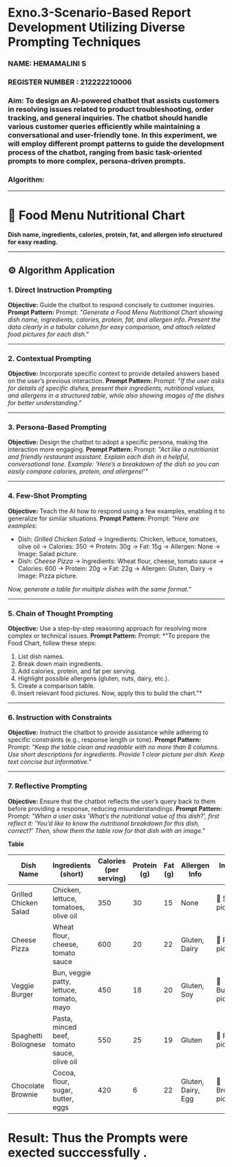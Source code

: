 # Exno.3-Scenario-Based Report Development Utilizing Diverse Prompting Techniques
### NAME: HEMAMALINI S                                                                          
### REGISTER NUMBER : 212222210006
### Aim: To design an AI-powered chatbot that assists customers in resolving issues related to product troubleshooting, order tracking, and general inquiries. The chatbot should handle various customer queries efficiently while maintaining a conversational and user-friendly tone. In this experiment, we will employ different prompt patterns to guide the development process of the chatbot, ranging from basic task-oriented prompts to more complex, persona-driven prompts.

### Algorithm: 


---

# 🍴 Food Menu Nutritional Chart

**Dish name, ingredients, calories, protein, fat, and allergen info structured for easy reading.**

---

## ⚙️ Algorithm Application

### 1. **Direct Instruction Prompting**

**Objective:** Guide the chatbot to respond concisely to customer inquiries.
**Prompt Pattern:**
Prompt: *"Generate a Food Menu Nutritional Chart showing dish name, ingredients, calories, protein, fat, and allergen info. Present the data clearly in a tabular column for easy comparison, and attach related food pictures for each dish."*

---

### 2. **Contextual Prompting**

**Objective:** Incorporate specific context to provide detailed answers based on the user’s previous interaction.
**Prompt Pattern:**
Prompt: *"If the user asks for details of specific dishes, present their ingredients, nutritional values, and allergens in a structured table, while also showing images of the dishes for better understanding."*

---

### 3. **Persona-Based Prompting**

**Objective:** Design the chatbot to adopt a specific persona, making the interaction more engaging.
**Prompt Pattern:**
Prompt: *"Act like a nutritionist and friendly restaurant assistant. Explain each dish in a helpful, conversational tone. Example: 'Here’s a breakdown of the dish so you can easily compare calories, protein, and allergens!'"*

---

### 4. **Few-Shot Prompting**

**Objective:** Teach the AI how to respond using a few examples, enabling it to generalize for similar situations.
**Prompt Pattern:**
Prompt:
*"Here are examples:*

* Dish: *Grilled Chicken Salad* → Ingredients: Chicken, lettuce, tomatoes, olive oil → Calories: 350 → Protein: 30g → Fat: 15g → Allergen: None → Image: Salad picture.
* Dish: *Cheese Pizza* → Ingredients: Wheat flour, cheese, tomato sauce → Calories: 600 → Protein: 20g → Fat: 22g → Allergen: Gluten, Dairy → Image: Pizza picture.

*Now, generate a table for multiple dishes with the same format."*

---

### 5. **Chain of Thought Prompting**

**Objective:** Use a step-by-step reasoning approach for resolving more complex or technical issues.
**Prompt Pattern:**
Prompt: \*"To prepare the Food Chart, follow these steps:

1. List dish names.
2. Break down main ingredients.
3. Add calories, protein, and fat per serving.
4. Highlight possible allergens (gluten, nuts, dairy, etc.).
5. Create a comparison table.
6. Insert relevant food pictures.
   Now, apply this to build the chart."\*

---

### 6. **Instruction with Constraints**

**Objective:** Instruct the chatbot to provide assistance while adhering to specific constraints (e.g., response length or tone).
**Prompt Pattern:**
Prompt: *"Keep the table clean and readable with no more than 8 columns. Use short descriptions for ingredients. Provide 1 clear picture per dish. Keep text concise but informative."*

---

### 7. **Reflective Prompting**

**Objective:** Ensure that the chatbot reflects the user’s query back to them before providing a response, reducing misunderstandings.
**Prompt Pattern:**
Prompt: *"When a user asks 'What’s the nutritional value of this dish?', first reflect it: 'You’d like to know the nutritional breakdown for this dish, correct?' Then, show them the table row for that dish with an image."*

**Table**


| Dish Name             | Ingredients (short)                         | Calories (per serving) | Protein (g) | Fat (g) | Allergen Info      | Image 📸           |
| --------------------- | ------------------------------------------- | ---------------------- | ----------- | ------- | ------------------ | ------------------ |
| Grilled Chicken Salad | Chicken, lettuce, tomatoes, olive oil       | 350                    | 30          | 15      | None               | 🥗 Salad picture   |
| Cheese Pizza          | Wheat flour, cheese, tomato sauce           | 600                    | 20          | 22      | Gluten, Dairy      | 🍕 Pizza picture   |
| Veggie Burger         | Bun, veggie patty, lettuce, tomato, mayo    | 450                    | 18          | 20      | Gluten, Soy        | 🍔 Burger picture  |
| Spaghetti Bolognese   | Pasta, minced beef, tomato sauce, olive oil | 550                    | 25          | 19      | Gluten             | 🍝 Pasta picture   |
| Chocolate Brownie     | Cocoa, flour, sugar, butter, eggs           | 420                    | 6           | 22      | Gluten, Dairy, Egg | 🍫 Brownie picture |





# Result: Thus the Prompts were exected succcessfully .

